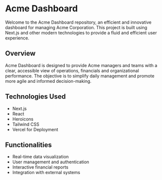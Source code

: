 # Acme Dashboard

Welcome to the Acme Dashboard repository, an efficient and innovative dashboard for managing Acme Corporation. This project is built using Next.js and other modern technologies to provide a fluid and efficient user experience.

## Overview

Acme Dashboard is designed to provide Acme managers and teams with a clear, accessible view of operations, financials and organizational performance. The objective is to simplify daily management and promote more agile and informed decision-making.

## Technologies Used

- Next.js
- React
- Heroicons
- Tailwind CSS
- Vercel for Deployment

## Functionalities

- Real-time data visualization
- User management and authentication
- Interactive financial reports
- Integration with external systems


